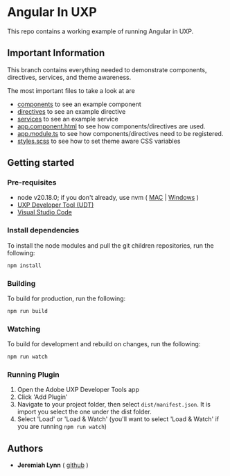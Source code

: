 
# Angular In UXP

This repo contains a working example of running Angular in UXP.

## Important Information

This branch contains everything needed to demonstrate components, directives, services, and theme awareness.

The most important files to take a look at are 
- [components](src/app/components/) to see an example component
- [directives](src/app/directives/) to see an example directive
- [services](src/app/services/) to see an example service
- [app.component.html](src/app/app.component.html) to see how components/directives are used.
- [app.module.ts](src/app/app.module.ts) to see how components/directives need to be registered.
- [styles.scss](styles.scss) to see how to set theme aware CSS variables

## Getting started

### Pre-requisites

- node v20.18.0; if you don't already, use nvm ( [MAC](https://github.com/nvm-sh/nvm) | [Windows](https://github.com/coreybutler/nvm-windows) )
- [UXP Developer Tool (UDT)](https://developer.adobe.com/photoshop/uxp/2022/guides/devtool/installation/)
- [Visual Studio Code](https://code.visualstudio.com/Download)

### Install dependencies

To install the node modules and pull the git children repositories, run the following:

```sh
npm install
```

### Building

To build for production, run the following:

```sh
npm run build
```

### Watching

To build for development and rebuild on changes, run the following:

```sh
npm run watch
```

### Running Plugin

1. Open the Adobe UXP Developer Tools app
2. Click 'Add Plugin'
3. Navigate to your project folder, then select `dist/manifest.json`. It is import you select the one under the dist folder.
4. Select 'Load' or 'Load & Watch' (you'll want to select 'Load & Watch' if you are running `npm run watch`)

## Authors

- **Jeremiah Lynn** ( [github](https://github.com/jeremiahlynn) )

